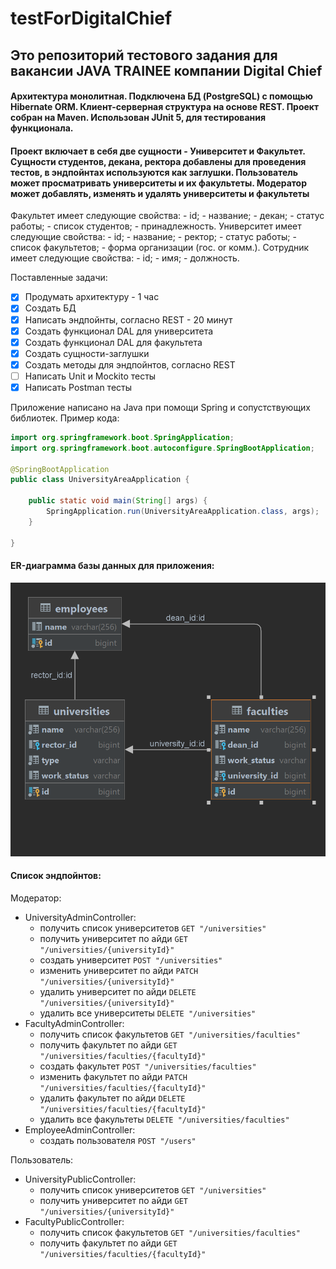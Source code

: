 # testForDigitalChief

## Это репозиторий тестового задания для вакансии JAVA TRAINEE компании Digital Chief
#### Архитектура монолитная. Подключена БД (PostgreSQL) с помощью Hibernate ORM. Клиент-серверная структура на основе REST. Проект собран на Maven. Использован JUnit 5, для тестирования функционала.

#### Проект включает в себя две сущности - Университет и Факультет. Сущности студентов, декана, ректора добавлены для проведения тестов, в эндпойнтах используются как заглушки. Пользователь может просматривать университеты и их факультеты. Модератор может добавлять, изменять и удалять университеты и факультеты
Факультет имеет следующие свойства:
	- id;
	- название;
	- декан;
	- статус работы;
	- список студентов;
	- принадлежность.
Университет имеет следующие свойства:
	- id;
	- название;
	- ректор;
	- статус работы;
	- список факультетов;
	- форма организации (гос. or комм.).
Сотрудник имеет следующие свойства:
	- id;
	- имя;
	- должность.

Поставленные задачи:
- [x] Продумать архитектуру - 1 час 
- [x] Создать БД 
- [x] Написать эндпойнты, согласно REST - 20 минут
- [x] Создать функционал DAL для университета
- [x] Создать функционал DAL для факультета
- [x] Создать сущности-заглушки
- [x] Создать методы для эндпойнтов, согласно REST
- [ ] Написать Unit и Moсkito тесты
- [x] Написать Postman тесты

Приложение написано на Java при помощи Spring и сопустствующих библиотек. Пример кода:

```java
import org.springframework.boot.SpringApplication;
import org.springframework.boot.autoconfigure.SpringBootApplication;

@SpringBootApplication
public class UniversityAreaApplication {

	public static void main(String[] args) {
		SpringApplication.run(UniversityAreaApplication.class, args);
	}

}
```

#### ER-диаграмма базы данных для приложения:

![This is ER-diagramme](UniversityArea.png)

#### Список эндпойнтов:

Модератор:
- UniversityAdminController:
	- получить список университетов
	``` GET "/universities" ```
	- получить университет по айди
	``` GET "/universities/{universityId}" ```
	- создать университет
	``` POST "/universities" ```
	- изменить университет по айди
	``` PATCH "/universities/{universityId}" ```
	- удалить университет по айди
	``` DELETE "/universities/{universityId}" ```
	- удалить все университеты
	``` DELETE "/universities" ```
- FacultyAdminController:
	- получить список факультетов
	``` GET "/universities/faculties" ```
	- получить факультет по айди
	``` GET "/universities/faculties/{facultyId}" ```
	- создать факультет
	``` POST "/universities/faculties" ```
	- изменить факультет по айди
	``` PATCH "/universities/faculties/{facultyId}" ```
	- удалить факультет по айди
	``` DELETE "/universities/faculties/{facultyId}" ```
	- удалить все факультеты
	``` DELETE "/universities/faculties" ```
- EmployeeAdminController:
	- создать пользователя
	``` POST "/users" ```

Пользователь:
- UniversityPublicController:
	- получить список университетов
	``` GET "/universities" ```
	- получить университет по айди
	``` GET "/universities/{universityId}" ```
- FacultyPublicController:
	- получить список факультетов
	``` GET "/universities/faculties" ```
	- получить факультет по айди
	``` GET "/universities/faculties/{facultyId}" ```